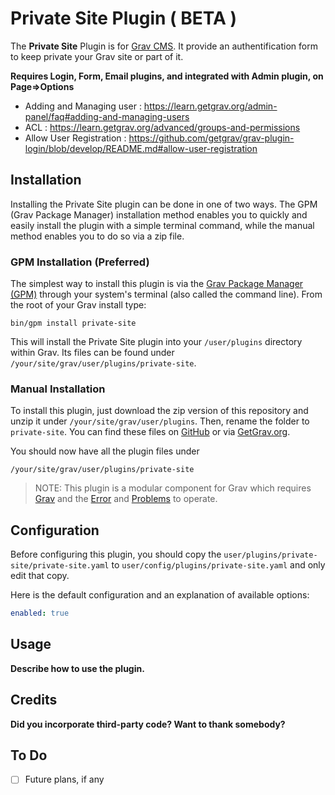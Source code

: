 # Private Site Plugin  ( BETA )


The **Private Site** Plugin is for [Grav CMS](http://github.com/getgrav/grav). It provide an authentification form to keep private your Grav site or part of it.


**Requires Login, Form, Email plugins, and integrated with Admin plugin, on Page=>Options**

 - Adding and Managing user : https://learn.getgrav.org/admin-panel/faq#adding-and-managing-users
 - ACL : https://learn.getgrav.org/advanced/groups-and-permissions
 - Allow User Registration : https://github.com/getgrav/grav-plugin-login/blob/develop/README.md#allow-user-registration


## Installation

Installing the Private Site plugin can be done in one of two ways. The GPM (Grav Package Manager) installation method enables you to quickly and easily install the plugin with a simple terminal command, while the manual method enables you to do so via a zip file.

### GPM Installation (Preferred)

The simplest way to install this plugin is via the [Grav Package Manager (GPM)](http://learn.getgrav.org/advanced/grav-gpm) through your system's terminal (also called the command line).  From the root of your Grav install type:

    bin/gpm install private-site

This will install the Private Site plugin into your `/user/plugins` directory within Grav. Its files can be found under `/your/site/grav/user/plugins/private-site`.

### Manual Installation

To install this plugin, just download the zip version of this repository and unzip it under `/your/site/grav/user/plugins`. Then, rename the folder to `private-site`. You can find these files on [GitHub](https://github.com/di-yzzuf/grav-plugin-private-site) or via [GetGrav.org](http://getgrav.org/downloads/plugins#extras).

You should now have all the plugin files under

    /your/site/grav/user/plugins/private-site
	
> NOTE: This plugin is a modular component for Grav which requires [Grav](http://github.com/getgrav/grav) and the [Error](https://github.com/getgrav/grav-plugin-error) and [Problems](https://github.com/getgrav/grav-plugin-problems) to operate.

## Configuration

Before configuring this plugin, you should copy the `user/plugins/private-site/private-site.yaml` to `user/config/plugins/private-site.yaml` and only edit that copy.

Here is the default configuration and an explanation of available options:

```yaml
enabled: true
```

## Usage

**Describe how to use the plugin.**

## Credits

**Did you incorporate third-party code? Want to thank somebody?**

## To Do

- [ ] Future plans, if any

